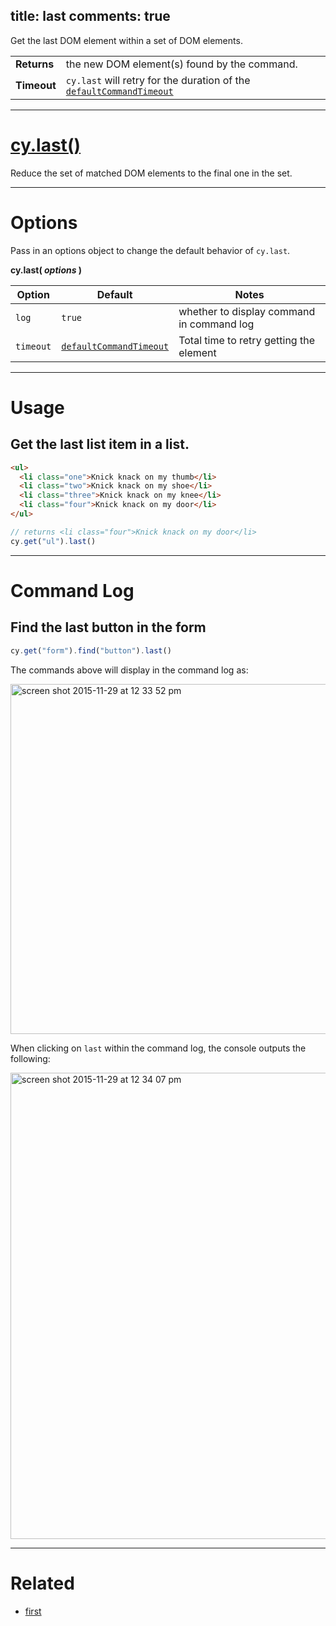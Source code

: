 title: last
comments: true
---

Get the last DOM element within a set of DOM elements.

| | |
|--- | --- |
| **Returns** | the new DOM element(s) found by the command. |
| **Timeout** | `cy.last` will retry for the duration of the [`defaultCommandTimeout`](https://on.cypress.io/guides/configuration#section-timeouts) |

***

# [cy.last()](#section-usage)

Reduce the set of matched DOM elements to the final one in the set.

***

# Options

Pass in an options object to change the default behavior of `cy.last`.

**cy.last( *options* )**

Option | Default | Notes
--- | --- | ---
`log` | `true` | whether to display command in command log
`timeout` | [`defaultCommandTimeout`](https://on.cypress.io/guides/configuration#section-timeouts) | Total time to retry getting the element

***

# Usage

## Get the last list item in a list.

```html
<ul>
  <li class="one">Knick knack on my thumb</li>
  <li class="two">Knick knack on my shoe</li>
  <li class="three">Knick knack on my knee</li>
  <li class="four">Knick knack on my door</li>
</ul>
```

```javascript
// returns <li class="four">Knick knack on my door</li>
cy.get("ul").last()
```

***

# Command Log

## Find the last button in the form

```javascript
cy.get("form").find("button").last()
```

The commands above will display in the command log as:

<img width="560" alt="screen shot 2015-11-29 at 12 33 52 pm" src="https://cloud.githubusercontent.com/assets/1271364/11458797/8e9abdf6-9695-11e5-8594-7044751d5199.png">

When clicking on `last` within the command log, the console outputs the following:

<img width="746" alt="screen shot 2015-11-29 at 12 34 07 pm" src="https://cloud.githubusercontent.com/assets/1271364/11458799/91a115cc-9695-11e5-8569-93fbaa2704d4.png">

***

# Related

- [first](https://on.cypress.io/api/first)